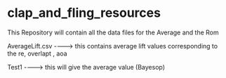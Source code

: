 # clap_and_fling_resources
This Repository will contain all the data files for the Average and the Rom 

AverageLift.csv  ----> this contains average lift values corresponding to the re, overlapt , aoa

Test1 ----> this will give the average value (Bayesop)
